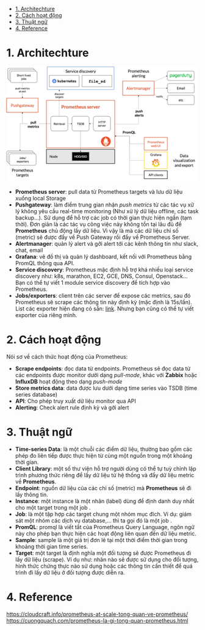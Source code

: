 - [1. Architechture](#1-architechture)
- [2. Cách hoạt động](#2-cách-hoạt-động)
- [3. Thuật ngữ](#3-thuật-ngữ)
- [4. Reference](#4-reference)

# 1. Architechture

![img1](../../images/devops/monitor/prometheus-1.png)

- **Prometheus server**: pull data từ Prometheus targets và lưu dữ liệu xuống local Storage
- **Pushgateway**: làm điểm trung gian nhận *push metrics* từ các tác vụ xử lý không yêu cầu real-time monitoring (Như xử lý dữ liệu offline, các task backup…). Sử dụng để hỗ trợ các job có thời gian thực hiện ngắn (tạm thời). Đơn giản là các tác vụ công việc này không tồn tại lâu đủ để **Prometheus** chủ động lấy dữ liệu. Vì vậy là mà các dữ liệu chỉ số (metric) sẽ được đẩy về Push Gateway rồi đẩy về Prometheus Server.
- **Alertmanager**: quản lý alert và gởi alert tới các kênh thông tin như slack, chat, email
- **Grafana**: vẽ đồ thị và quản lý dashboard, kết nối với Prometheus bằng PromQL thông qua API.
- **Service discovery**: Prometheus mặc định hỗ trợ khá nhiều loại service discovery như: k8s, marathon, EC2, GCE, DNS, Consul, Openstack… Bạn có thể tự viết 1 module service discovery để tích hợp vào Prometheus.
- **Jobs/exporters**: client trên các server để expose các metrics, sau đó Prometheus sẽ scrape các thông tin này định kỳ (mặc định là 15s/lần). List các exporter hiện đang có sẵn: [link](https://prometheus.io/docs/instrumenting/exporters/). Nhưng bạn cũng có thể tự viết exporter của riêng mình.


# 2. Cách hoạt động 

Nói sơ về cách thức hoạt động của Prometheus:

- **Scrape endpoints**: đọc data từ endpoints. Prometheus sẽ đọc data từ các endpoints được monitor dưới dạng *pull-mode*, khác với **Zabbix** hoặc **InfluxDB** hoạt động theo dạng *push-mode*
- **Store metrics data**: data được lưu dưới dạng time series vào TSDB (time series database)
- **API**: Cho phép truy xuất dữ liệu monitor qua API
- **Alerting**: Check alert rule định kỳ và gởi alert

# 3. Thuật ngữ

- **Time-series Data**: là một chuỗi các điểm dữ liệu, thường bao gồm các phép đo liên tiếp được thực hiện từ cùng một nguồn trong một khoảng thời gian.
- **Client Library**: một số thư viện hỗ trợ người dùng có thể tự tuỳ chỉnh lập trình phương thức riêng để lấy dữ liệu từ hệ thống và đẩy dữ liệu metric về **Prometheus**.
- **Endpoint**: nguồn dữ liệu của các chỉ số (metric) mà **Prometheus** sẽ đi lấy thông tin.
- **Instance**: một instance là một nhãn (label) dùng để định danh duy nhất cho một target trong một job .
- **Job**: là một tập hợp các target chung một nhóm mục đích. Ví dụ: giám sát một nhóm các dịch vụ database,… thì ta gọi đó là một job .
- **PromQL**: promql là viết tắt của Prometheus Query Language, ngôn ngữ này cho phép bạn thực hiện các hoạt động liên quan đến dữ liệu metric.
- **Sample**: sample là một giá trị đơn lẻ tại một thời điểm thời gian trong khoảng thời gian time series.
- **Target**: một target là định nghĩa một đối tượng sẽ được Prometheus đi lấy dữ liệu (scrape). Ví dụ như: nhãn nào sẽ được sử dụng cho đối tượng, hình thức chứng thực nào sử dụng hoặc các thông tin cần thiết để quá trình đi lấy dữ liệu ở đối tượng được diễn ra.

# 4. Reference

https://cloudcraft.info/prometheus-at-scale-tong-quan-ve-prometheus/
https://cuongquach.com/prometheus-la-gi-tong-quan-prometheus.html
